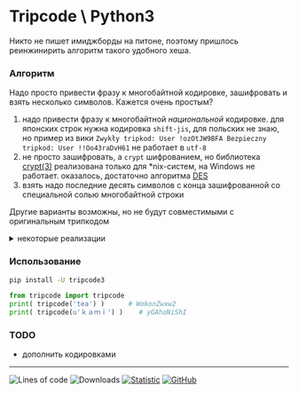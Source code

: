 # Tripcode \ Python3

Никто не пишет имиджборды на питоне, поэтому пришлось реинжинирить алгоритм такого удобного хеша.

### Алгоритм
Надо просто привести фразу к многобайтной кодировке, зашифровать и взять несколько символов. Кажется очень простым?

1. надо привести фразу к многобайтной _национальной_ кодировке. для японских строк нужна кодировка `shift-jis`, для польских не знаю, но пример из вики `Zwykły tripkod: User !ozOtJW9BFA Bezpieczny tripkod: User !!Oo43raDvH61` не работает в `utf-8`
2. не просто зашифровать, а `crypt` шифрованием, но библиотека [crypt(3)](https://man7.org/linux/man-pages/man3/crypt.3.html) реализована только для \*nix-систем, на Windows не работает. оказалось, достаточно алгоритма [DES](https://ru.wikipedia.org/wiki/DES)
3. взять надо последние десять символов с конца зашифрованной со специальной солью многобайтной строки

Другие варианты возможны, но не будут совместимыми с оригинальным трипкодом

<details>
  <summary>
    некоторые реализации
  </summary>

* на перле из немецкой вики https://de.wikipedia.org/wiki/Tripcode
```
$salt = substr($tripkey.'H.', 1, 2);        # tripkey ist Shift-JIS kodiert
$salt =~ s/[^\.-z]/\./go;                   # ersetze alle Zeichen kleiner als "." und größer als "z" durch "."
$salt =~ tr/:;<=>?@[\\]^_`/A-Ga-f/;         # ersetze alle Zeichen aus ":;<=>?@[\]^_`" durch ihr Äquivalent aus "ABCDEFGabcdef"
$trip = crypt($tripkey, $salt);             # Unix-crypt(3)-Funktion
$trip = substr($trip, -10);                 # entferne Salt am Anfang
print '◆'.$trip;
```

* на втором питоне https://pypi.org/project/tripcode/ с собственной реализацией шифрования. репозиторий больше не существует, проект изменился https://github.com/Cairnarvon/triptools
* парсинг имиджборд одним файлом https://py4chan.sourceforge.net/
* исходник данной реализации взят с японской текстоборды https://blog.utgw.net/entry/2021/01/05/195013
* дополнение к предыдущему: расширенная реализация для строк больше 12 символов https://github.com/utgwkk/20210103-sketch-tripcode/blob/master/tripcode.py
  
</details>

### Использование
```bash
pip install -U tripcode3
```
```python
from tripcode import tripcode
print( tripcode('tea') )      # WokonZwxw2
print( tripcode(u'ｋａｍｉ') )    # yGAhoNiShI
```

### TODO
* дополнить кодировками

---
![Lines of code](https://img.shields.io/tokei/lines/github/ablaternae/py-tripcode)
![Downloads](https://img.shields.io/pypi/dm/tripcode3)
[![Statistic](https://pepy.tech/badge/tripcode3/week)](https://pepy.tech/project/tripcode3)
[![GitHub](https://img.shields.io/github/license/ablaternae/py-tripcode)](https://github.com/ablaternae/py-tripcode/blob/trunk/LICENSE.md)
